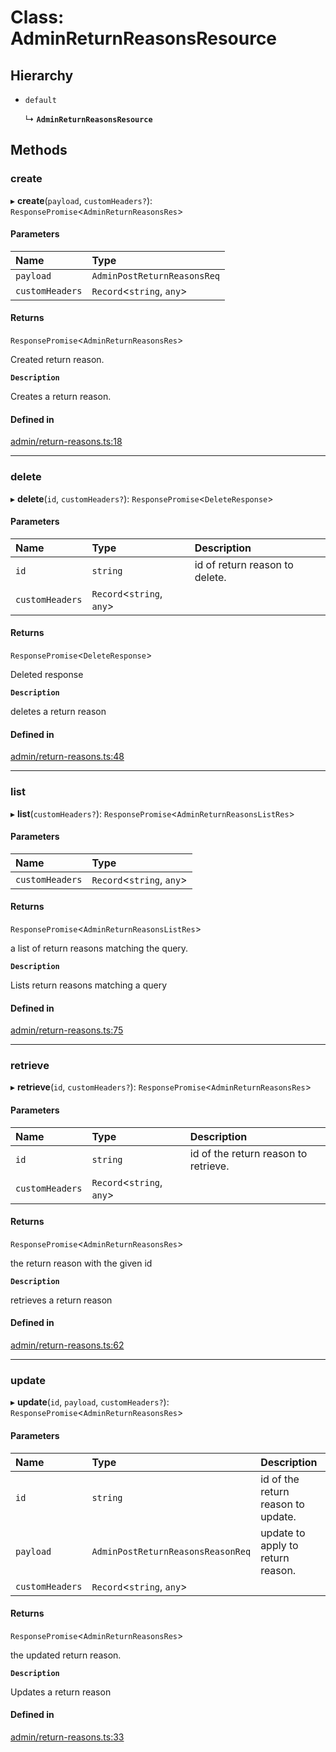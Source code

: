 # Class: AdminReturnReasonsResource

## Hierarchy

- `default`

  ↳ **`AdminReturnReasonsResource`**

## Methods

### create

▸ **create**(`payload`, `customHeaders?`): `ResponsePromise`<`AdminReturnReasonsRes`\>

#### Parameters

| Name | Type |
| :------ | :------ |
| `payload` | `AdminPostReturnReasonsReq` |
| `customHeaders` | `Record`<`string`, `any`\> |

#### Returns

`ResponsePromise`<`AdminReturnReasonsRes`\>

Created return reason.

**`Description`**

Creates a return reason.

#### Defined in

[admin/return-reasons.ts:18](https://github.com/medusajs/medusa/blob/418ff2a33/packages/medusa-js/src/resources/admin/return-reasons.ts#L18)

___

### delete

▸ **delete**(`id`, `customHeaders?`): `ResponsePromise`<`DeleteResponse`\>

#### Parameters

| Name | Type | Description |
| :------ | :------ | :------ |
| `id` | `string` | id of return reason to delete. |
| `customHeaders` | `Record`<`string`, `any`\> |  |

#### Returns

`ResponsePromise`<`DeleteResponse`\>

Deleted response

**`Description`**

deletes a return reason

#### Defined in

[admin/return-reasons.ts:48](https://github.com/medusajs/medusa/blob/418ff2a33/packages/medusa-js/src/resources/admin/return-reasons.ts#L48)

___

### list

▸ **list**(`customHeaders?`): `ResponsePromise`<`AdminReturnReasonsListRes`\>

#### Parameters

| Name | Type |
| :------ | :------ |
| `customHeaders` | `Record`<`string`, `any`\> |

#### Returns

`ResponsePromise`<`AdminReturnReasonsListRes`\>

a list of return reasons matching the query.

**`Description`**

Lists return reasons matching a query

#### Defined in

[admin/return-reasons.ts:75](https://github.com/medusajs/medusa/blob/418ff2a33/packages/medusa-js/src/resources/admin/return-reasons.ts#L75)

___

### retrieve

▸ **retrieve**(`id`, `customHeaders?`): `ResponsePromise`<`AdminReturnReasonsRes`\>

#### Parameters

| Name | Type | Description |
| :------ | :------ | :------ |
| `id` | `string` | id of the return reason to retrieve. |
| `customHeaders` | `Record`<`string`, `any`\> |  |

#### Returns

`ResponsePromise`<`AdminReturnReasonsRes`\>

the return reason with the given id

**`Description`**

retrieves a return reason

#### Defined in

[admin/return-reasons.ts:62](https://github.com/medusajs/medusa/blob/418ff2a33/packages/medusa-js/src/resources/admin/return-reasons.ts#L62)

___

### update

▸ **update**(`id`, `payload`, `customHeaders?`): `ResponsePromise`<`AdminReturnReasonsRes`\>

#### Parameters

| Name | Type | Description |
| :------ | :------ | :------ |
| `id` | `string` | id of the return reason to update. |
| `payload` | `AdminPostReturnReasonsReasonReq` | update to apply to return reason. |
| `customHeaders` | `Record`<`string`, `any`\> |  |

#### Returns

`ResponsePromise`<`AdminReturnReasonsRes`\>

the updated return reason.

**`Description`**

Updates a return reason

#### Defined in

[admin/return-reasons.ts:33](https://github.com/medusajs/medusa/blob/418ff2a33/packages/medusa-js/src/resources/admin/return-reasons.ts#L33)
